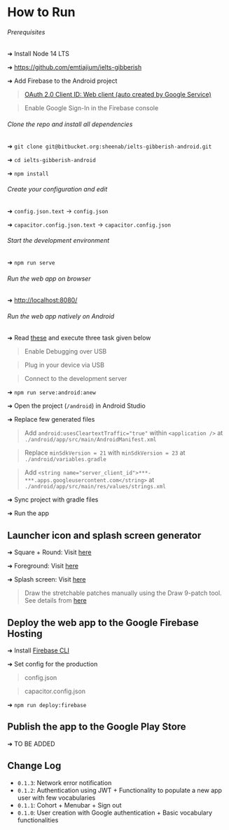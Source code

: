 # How to Run

###### Prerequisites

➜ Install Node 14 LTS

➜ <https://github.com/emtiajium/ielts-gibberish>

➜ Add Firebase to the Android project
> [OAuth 2.0 Client ID: Web client (auto created by Google Service)](https://console.cloud.google.com/)

> Enable Google Sign-In in the Firebase console

###### Clone the repo and install all dependencies

➜ `git clone git@bitbucket.org:sheenab/ielts-gibberish-android.git`

➜ `cd ielts-gibberish-android`

➜ `npm install`

###### Create your configuration and edit

➜ `config.json.text` -> `config.json`

➜ `capacitor.config.json.text` -> `capacitor.config.json` 

###### Start the development environment

➜ `npm run serve`

###### Run the web app on browser

➜ <http://localhost:8080/>

###### Run the web app natively on Android

➜ Read [these](https://facebook.github.io/react-native/docs/running-on-device.html) and execute three task given below
> Enable Debugging over USB

> Plug in your device via USB

> Connect to the development server

➜ `npm run serve:android:anew`

➜ Open the project (`/android`) in Android Studio

➜ Replace few generated files
> Add `android:usesCleartextTraffic="true"` within `<application />` at `./android/app/src/main/AndroidManifest.xml`

> Replace  `minSdkVersion = 21` with `minSdkVersion = 23` at `./android/variables.gradle`

> Add `<string name="server_client_id">***-***.apps.googleusercontent.com</string>` at `./android/app/src/main/res/values/strings.xml`

➜ Sync project with gradle files

➜ Run the app

## Launcher icon and splash screen generator

➜ Square + Round: Visit [here](https://romannurik.github.io/AndroidAssetStudio/icons-launcher.html)

➜ Foreground: Visit [here](https://easyappicon.com/)

➜ Splash screen: Visit [here](https://romannurik.github.io/AndroidAssetStudio/nine-patches.html)
> Draw the stretchable patches manually using the Draw 9-patch tool. See details from [here](https://developer.android.com/studio/write/draw9patch)

## Deploy the web app to the Google Firebase Hosting

➜ Install [Firebase CLI](https://firebase.google.com/docs/cli)

➜ Set config for the production
> config.json

> capacitor.config.json

➜ `npm run deploy:firebase`

## Publish the app to the Google Play Store

➜ TO BE ADDED

## Change Log

-   `0.1.3`: Network error notification
-   `0.1.2`: Authentication using JWT + Functionality to populate a new app user with few vocabularies 
-   `0.1.1`: Cohort + Menubar + Sign out
-   `0.1.0`: User creation with Google authentication + Basic vocabulary functionalities 

